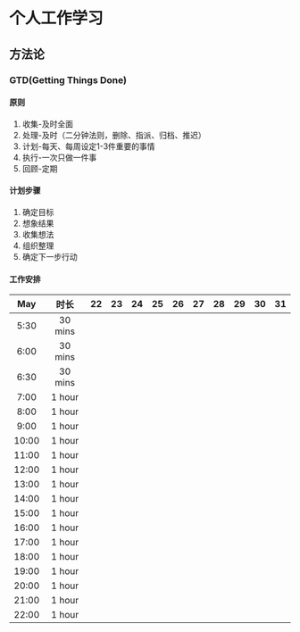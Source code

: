# 个人工作学习
## 方法论
### GTD(Getting Things Done)
#### 原则
1. 收集-及时全面
2. 处理-及时（二分钟法则，删除、指派、归档、推迟）
3. 计划-每天、每周设定1-3件重要的事情
4. 执行-一次只做一件事
5. 回顾-定期
#### 计划步骤
1. 确定目标
2. 想象结果
3. 收集想法
4. 组织整理
5. 确定下一步行动
#### 工作安排
May|时长|22|23|24|25|26|27|28|29|30|31
:-:|:-:|:-:|:-:|:-:|:-:|:-:|:-:|:-:|:-:|:-:|:-:
5:30|30 mins||||||||||
6:00|30 mins||||||||||
6:30|30 mins||||||||||
7:00|1 hour ||||||||||
8:00|1 hour ||||||||||
9:00|1 hour ||||||||||
10:00|1 hour||||||||||
11:00|1 hour||||||||||
12:00|1 hour||||||||||
13:00|1 hour||||||||||
14:00|1 hour||||||||||
15:00|1 hour||||||||||
16:00|1 hour||||||||||
17:00|1 hour||||||||||
18:00|1 hour||||||||||
19:00|1 hour||||||||||
20:00|1 hour||||||||||
21:00|1 hour||||||||||
22:00|1 hour||||||||||
